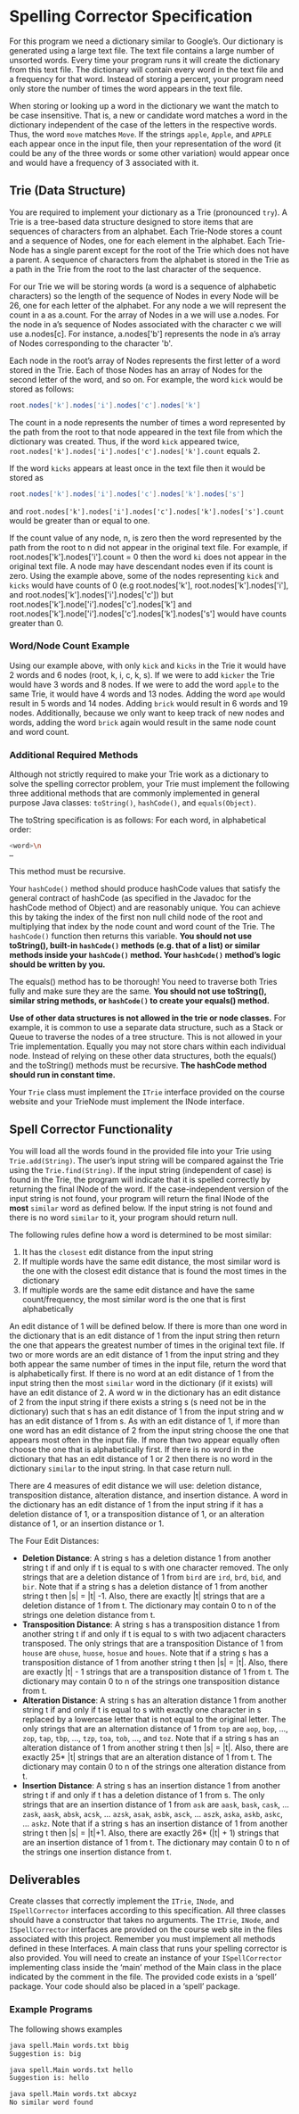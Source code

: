 # Spelling Corrector Specification

For this program we need a dictionary similar to Google’s. Our dictionary is generated using a large text file. The text file contains a large number of unsorted words. Every time your program runs it will create the dictionary from this text file. The dictionary will contain every word in the text file and a frequency for that word. Instead of storing a percent, your program need only store the number of times the word appears in the text file.

When storing or looking up a word in the dictionary we want the match to be case insensitive. That is, a new or candidate word matches a word in the dictionary independent of the case of the letters in the respective words. Thus, the word `move` matches `Move`. If the strings `apple`, `Apple`, and `APPLE` each appear once in the input file, then your representation of the word (it could be any of the three words or some other variation) would appear once and would have a frequency of 3 associated with it.

## Trie (Data Structure)

You are required to implement your dictionary as a Trie (pronounced `try`). A Trie is a tree-based data structure designed to store items that are sequences of characters from an alphabet. Each Trie-Node stores a count and a sequence of Nodes, one for each element in the alphabet. Each Trie-Node has a single parent except for the root of the Trie which does not have a parent. A sequence of characters from the alphabet is stored in the Trie as a path in the Trie from the root to the last character of the sequence.

For our Trie we will be storing words (a word is a sequence of alphabetic characters) so the length of the sequence of Nodes in every Node will be 26, one for each letter of the alphabet. For any node a we will represent the count in a as a.count. For the array of Nodes in a we will use a.nodes. For the node in a’s sequence of Nodes associated with the character c we will use a.nodes[c]. For instance, a.nodes['b'] represents the node in a’s array of Nodes corresponding to the character 'b'.

Each node in the root’s array of Nodes represents the first letter of a word stored in the Trie. Each of those Nodes has an array of Nodes for the second letter of the word, and so on. For example, the word `kick` would be stored as follows:

```java
root.nodes['k'].nodes['i'].nodes['c'].nodes['k']
```

The count in a node represents the number of times a word represented by the path from the root to that node appeared in the text file from which the dictionary was created. Thus, if the word `kick` appeared twice, `root.nodes['k'].nodes['i'].nodes['c'].nodes['k'].count` equals 2.

If the word `kicks` appears at least once in the text file then it would be stored as

```java
root.nodes['k'].nodes['i'].nodes['c'].nodes['k'].nodes['s']
```

and `root.nodes['k'].nodes['i'].nodes['c'].nodes['k'].nodes['s'].count` would be greater than or equal to one.

If the count value of any node, n, is zero then the word represented by the path from the root to n did not appear in the original text file. For example, if root.nodes['k'].nodes['i'].count = 0 then the word `ki` does not appear in the original text file. A node may have descendant nodes even if its count is zero. Using the example above, some of the nodes representing `kick` and `kicks` would have counts of 0 (e.g root.nodes['k'], root.nodes['k'].nodes['i'], and root.nodes['k'].nodes['i'].nodes['c']) but root.nodes['k'].node['i'].nodes['c'].nodes['k'] and root.nodes['k'].node['i'].nodes['c'].nodes['k'].nodes['s'] would have counts greater than 0.

### Word/Node Count Example

Using our example above, with only `kick` and `kicks` in the Trie it would have 2 words and 6 nodes (root, k, i, c, k, s). If we were to add `kicker` the Trie would have 3 words and 8 nodes. If we were to add the word `apple` to the same Trie, it would have 4 words and 13 nodes. Adding the word `ape` would result in 5 words and 14 nodes. Adding `brick` would result in 6 words and 19 nodes. Additionally, because we only want to keep track of new nodes and words, adding the word `brick` again would result in the same node count and word count.

### Additional Required Methods

Although not strictly required to make your Trie work as a dictionary to solve the spelling corrector problem, your Trie must implement the following three additional methods that are commonly implemented in general purpose Java classes: `toString()`, `hashCode()`, and `equals(Object)`.

The toString specification is as follows:
For each word, in alphabetical order:

```sh
<word>\n
…
```

This method must be recursive.

Your `hashCode()` method should produce hashCode values that satisfy the general contract of hashCode (as specified in the Javadoc for the hashCode method of Object) and are reasonably unique. You can achieve this by taking the index of the first non null child node of the root and multiplying that index by the node count and word count of the Trie. The `hashCode()` function then returns this variable. **You should not use toString(), built-in `hashCode()` methods (e.g. that of a list) or similar methods inside your `hashCode()` method. Your `hashCode()` method’s logic should be written by you.**

The equals() method has to be thorough! You need to traverse both Tries fully and make sure they are the same. **You should not use toString(), similar string methods, or `hashCode()` to create your equals() method.**

**Use of other data structures is not allowed in the trie or node classes.** For example, it is common to use a separate data structure, such as a Stack or Queue to traverse the nodes of a tree structure. This is not allowed in your Trie implementation. Equally you may not store chars within each individual node. Instead of relying on these other data structures, both the equals() and the toString() methods must be recursive. **The hashCode method should run in constant time.**

Your `Trie` class must implement the `ITrie` interface provided on the course website and your TrieNode must implement the INode interface.

## Spell Corrector Functionality

You will load all the words found in the provided file into your Trie using `Trie.add(String)`. The user’s input string will be compared against the Trie using the `Trie.find(String)`. If the input string (independent of case) is found in the Trie, the program will indicate that it is spelled correctly by returning the final INode of the word. If the case-independent version of the input string is not found, your program will return the final INode of the **most** `similar` word as defined below. If the input string is not found and there is no word `similar` to it, your program should return null.

The following rules define how a word is determined to be most similar:

1. It has the `closest` edit distance from the input string
1. If multiple words have the same edit distance, the most similar word is the one with the closest edit distance that is found the most times in the dictionary
1. If multiple words are the same edit distance and have the same count/frequency, the most similar word is the one that is first alphabetically

An edit distance of 1 will be defined below. If there is more than one word in the dictionary that is an edit distance of 1 from the input string then return the one that appears the greatest number of times in the original text file. If two or more words are an edit distance of 1 from the input string and they both appear the same number of times in the input file, return the word that is alphabetically first. If there is no word at an edit distance of 1 from the input string then the most `similar` word in the dictionary (if it exists) will have an edit distance of 2. A word w in the dictionary has an edit distance of 2 from the input string if there exists a string s (s need not be in the dictionary) such that s has an edit distance of 1 from the input string and w has an edit distance of 1 from s. As with an edit distance of 1, if more than one word has an edit distance of 2 from the input string choose the one that appears most often in the input file. If more than two appear equally often choose the one that is alphabetically first. If there is no word in the dictionary that has an edit distance of 1 or 2 then there is no word in the dictionary `similar` to the input string. In that case return null.

There are 4 measures of edit distance we will use: deletion distance, transposition distance, alteration distance, and insertion distance. A word in the dictionary has an edit distance of 1 from the input string if it has a deletion distance of 1, or a transposition distance of 1, or an alteration distance of 1, or an insertion distance or 1.

The Four Edit Distances:

- **Deletion Distance**: A string s has a deletion distance 1 from another string t if and only if t is equal to s with one character removed. The only strings that are a deletion distance of 1 from `bird` are `ird`, `brd`, `bid`, and `bir`. Note that if a string s has a deletion distance of 1 from another string t then |s| = |t| -1. Also, there are exactly |t| strings that are a deletion distance of 1 from t. The dictionary may contain 0 to n of the strings one deletion distance from t.
- **Transposition Distance**: A string s has a transposition distance 1 from another string t if and only if t is equal to s with two adjacent characters transposed. The only strings that are a transposition Distance of 1 from `house` are `ohuse`, `huose`, `hosue` and `houes`. Note that if a string s has a transposition distance of 1 from another string t then |s| = |t|. Also, there are exactly |t| - 1 strings that are a transposition distance of 1 from t. The dictionary may contain 0 to n of the strings one transposition distance from t.
- **Alteration Distance**: A string s has an alteration distance 1 from another string t if and only if t is equal to s with exactly one character in s replaced by a lowercase letter that is not equal to the original letter. The only strings that are an alternation distance of 1 from `top` are `aop`, `bop`, …, `zop`, `tap`, `tbp`, …, `tzp`, `toa`, `tob`, …, and `toz`. Note that if a string s has an alteration distance of 1 from another string t then |s| = |t|. Also, there are exactly 25\* |t| strings that are an alteration distance of 1 from t. The dictionary may contain 0 to n of the strings one alteration distance from t.
- **Insertion Distance**: A string s has an insertion distance 1 from another string t if and only if t has a deletion distance of 1 from s. The only strings that are an insertion distance of 1 from `ask` are `aask`, `bask`, `cask`, … `zask`, `aask`, `absk`, `acsk`, … `azsk`, `asak`, `asbk`, `asck`, … `aszk`, `aska`, `askb`, `askc`, … `askz`. Note that if a string s has an insertion distance of 1 from another string t then |s| = |t|+1. Also, there are exactly 26\* (|t| + 1) strings that are an insertion distance of 1 from t. The dictionary may contain 0 to n of the strings one insertion distance from t.

## Deliverables

Create classes that correctly implement the `ITrie`, `INode`, and `ISpellCorrector` interfaces according to this specification. All three classes should have a constructor that takes no arguments. The `ITrie`, `INode`, and `ISpellCorrector` interfaces are provided on the course web site in the files associated with this project. Remember you must implement all methods defined in these Interfaces. A main class that runs your spelling corrector is also provided. You will need to create an instance of your `ISpellCorrector` implementing class inside the ‘main’ method of the Main class in the place indicated by the comment in the file. The provided code exists in a ‘spell’ package. Your code should also be placed in a ‘spell’ package.

### Example Programs

The following shows examples

```sh
java spell.Main words.txt bbig
Suggestion is: big

java spell.Main words.txt hello
Suggestion is: hello

java spell.Main words.txt abcxyz
No similar word found
```
